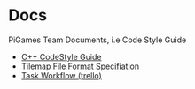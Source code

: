 # Docs
PiGames Team Documents, i.e Code Style Guide

- [C++ CodeStyle Guide](cpp-styleguide.md)
- [Tilemap File Format Specifiation](fileformat-tilemap.txt)
- [Task Workflow (trello)](task-workflow.md)
